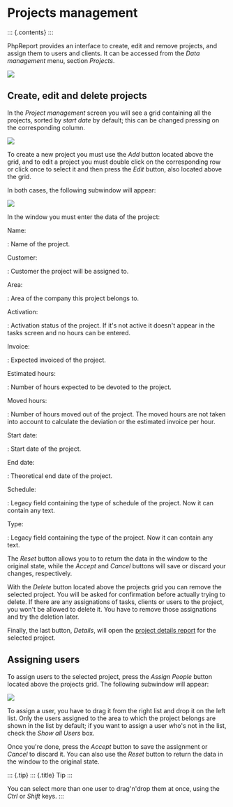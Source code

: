 Projects management
===================

::: {.contents}
:::

PhpReport provides an interface to create, edit and remove projects, and
assign them to users and clients. It can be accessed from the *Data
management* menu, section *Projects*.

![](i/menu-data-mgmt-projects.png)

Create, edit and delete projects
--------------------------------

In the *Project management* screen you will see a grid containing all
the projects, sorted by *start date* by default; this can be changed
pressing on the corresponding column.

![](i/projects-mgmt-screen.png)

To create a new project you must use the *Add* button located above the
grid, and to edit a project you must double click on the corresponding
row or click once to select it and then press the *Edit* button, also
located above the grid.

In both cases, the following subwindow will appear:

![](i/project-edition-window.png)

In the window you must enter the data of the project:

Name:

:   Name of the project.

Customer:

:   Customer the project will be assigned to.

Area:

:   Area of the company this project belongs to.

Activation:

:   Activation status of the project. If it\'s not active it doesn\'t
    appear in the tasks screen and no hours can be entered.

Invoice:

:   Expected invoiced of the project.

Estimated hours:

:   Number of hours expected to be devoted to the project.

Moved hours:

:   Number of hours moved out of the project. The moved hours are not
    taken into account to calculate the deviation or the estimated
    invoice per hour.

Start date:

:   Start date of the project.

End date:

:   Theoretical end date of the project.

Schedule:

:   Legacy field containing the type of schedule of the project. Now it
    can contain any text.

Type:

:   Legacy field containing the type of the project. Now it can contain
    any text.

The *Reset* button allows you to to return the data in the window to the
original state, while the *Accept* and *Cancel* buttons will save or
discard your changes, respectively.

With the *Delete* button located above the projects grid you can remove
the selected project. You will be asked for confirmation before actually
trying to delete. If there are any assignations of tasks, clients or
users to the project, you won\'t be allowed to delete it. You have to
remove those assignations and try the deletion later.

Finally, the last button, *Details*, will open the [project details
report](reports.md#project-details) for the selected project.

Assigning users
---------------

To assign users to the selected project, press the *Assign People*
button located above the projects grid. The following subwindow will
appear:

![](i/user-assignment-subwindow.png)

To assign a user, you have to drag it from the right list and drop it on
the left list. Only the users assigned to the area to which the project
belongs are shown in the list by default; if you want to assign a user
who\'s not in the list, check the *Show all Users* box.

Once you\'re done, press the *Accept* button to save the assignment or
*Cancel* to discard it. You can also use the *Reset* button to return
the data in the window to the original state.

::: {.tip}
::: {.title}
Tip
:::

You can select more than one user to drag\'n\'drop them at once, using
the *Ctrl* or *Shift* keys.
:::
